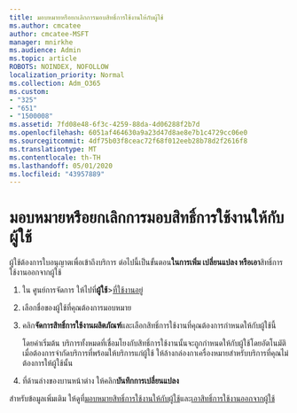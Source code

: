 ```yaml
---
title: มอบหมายหรือยกเลิกการมอบสิทธิ์การใช้งานให้กับผู้ใช้
ms.author: cmcatee
author: cmcatee-MSFT
manager: mnirkhe
ms.audience: Admin
ms.topic: article
ROBOTS: NOINDEX, NOFOLLOW
localization_priority: Normal
ms.collection: Adm_O365
ms.custom:
- "325"
- "651"
- "1500008"
ms.assetid: 7fd08e48-6f3c-4259-88da-4d06288f2b7d
ms.openlocfilehash: 6051af464630a9a23d47d8ae8e7b1c4729cc06e0
ms.sourcegitcommit: 4df75b03f8ceac72f68f012eeb28b78d2f2616f8
ms.translationtype: MT
ms.contentlocale: th-TH
ms.lasthandoff: 05/01/2020
ms.locfileid: "43957889"
---
```

# <a name="assign-or-unassign-licenses-to-users"></a>มอบหมายหรือยกเลิกการมอบสิทธิ์การใช้งานให้กับผู้ใช้

ผู้ใช้ต้องการใบอนุญาตเพื่อเข้าถึงบริการ ต่อไปนี้เป็นขั้นตอน**ในการเพิ่ม เปลี่ยนแปลง หรือเอา**สิทธิ์การใช้งานออกจากผู้ใช้
  
1. ใน ศูนย์การจัดการ ให้ไปที่**ผู้ใช้**\>[ที่ใช้งานอยู่](https://go.microsoft.com/fwlink/p/?linkid=834822)

2. เลือกชื่อของผู้ใช้ที่คุณต้องการมอบหมาย

3. คลิก**จัดการสิทธิ์การใช้งานผลิตภัณฑ์**และเลือกสิทธิ์การใช้งานที่คุณต้องการกําหนดให้กับผู้ใช้นี้

    โดยค่าเริ่มต้น บริการทั้งหมดที่เชื่อมโยงกับสิทธิ์การใช้งานนั้นจะถูกกําหนดให้กับผู้ใช้โดยอัตโนมัติ เมื่อต้องการจํากัดบริการที่พร้อมให้บริการแก่ผู้ใช้ ให้ล้างกล่องกาเครื่องหมายสําหรับบริการที่คุณไม่ต้องการให้ผู้ใช้นั้น

4. ที่ด้านล่างของบานหน้าต่าง ให้คลิก**บันทึกการเปลี่ยนแปลง**

สําหรับข้อมูลเพิ่มเติม ให้ดูที่[มอบหมายสิทธิ์การใช้งานให้กับผู้ใช้](https://docs.microsoft.com/office365/admin/subscriptions-and-billing/assign-licenses-to-users)และ[เอาสิทธิ์การใช้งานออกจากผู้ใช้](https://docs.microsoft.com/office365/admin/subscriptions-and-billing/remove-licenses-from-users)